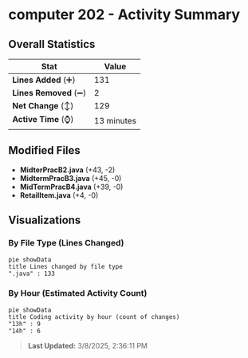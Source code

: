 # computer 202 - Activity Summary 

## Overall Statistics

| Stat                   | Value                                                             |
| ---------------------- | ----------------------------------------------------------------- |
| **Lines Added** (➕)   | 131                                          |
| **Lines Removed** (➖) | 2                                        |
| **Net Change** (↕)    | 129                |
| **Active Time** (⌚)   | 13 minutes |


## Modified Files
- **MidterPracB2.java** (+43, -2)
- **MidtermPracB3.java** (+45, -0)
- **MidTermPracB4.java** (+39, -0)
- **RetailItem.java** (+4, -0)

## Visualizations

### By File Type (Lines Changed)

```mermaid
pie showData
title Lines changed by file type
".java" : 133
```

### By Hour (Estimated Activity Count)

```mermaid
pie showData
title Coding activity by hour (count of changes)
"13h" : 9
"14h" : 6
```


> **Last Updated:** 3/8/2025, 2:36:11 PM